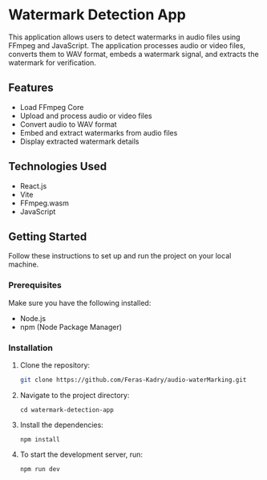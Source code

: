 # Watermark Detection App

This application allows users to detect watermarks in audio files using FFmpeg and JavaScript. The application processes audio or video files, converts them to WAV format, embeds a watermark signal, and extracts the watermark for verification.

## Features

- Load FFmpeg Core
- Upload and process audio or video files
- Convert audio to WAV format
- Embed and extract watermarks from audio files
- Display extracted watermark details

## Technologies Used

- React.js
- Vite
- FFmpeg.wasm
- JavaScript

## Getting Started

Follow these instructions to set up and run the project on your local machine.

### Prerequisites

Make sure you have the following installed:

- Node.js
- npm (Node Package Manager)

### Installation

1.  Clone the repository:

    ```sh
    git clone https://github.com/Feras-Kadry/audio-waterMarking.git
    ```

2.  Navigate to the project directory:

        cd watermark-detection-app

3.  Install the dependencies:

        npm install

4.  To start the development server, run:

        npm run dev
